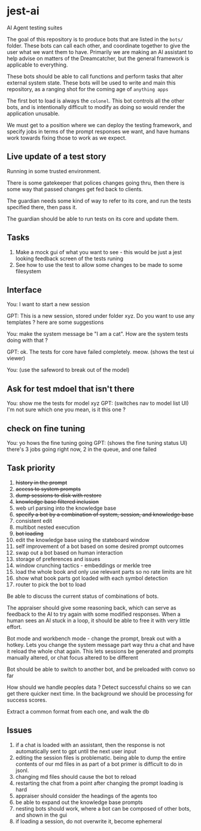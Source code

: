 # jest-ai

AI Agent testing suites

The goal of this repository is to produce bots that are listed in the `bots/` folder. These bots can call each other, and coordinate together to give the user what we want them to have. Primarily we are making an AI assistant to help advise on matters of the Dreamcatcher, but the general framework is applicable to everything.

These bots should be able to call functions and perform tasks that alter external system state. These bots will be used to write and main this repository, as a ranging shot for the coming age of `anything apps`

The first bot to load is always the `colonel`. This bot controls all the other bots, and is intentionally difficult to modify as doing so would render the application unusable.

We must get to a position where we can deploy the testing framework, and specify jobs in terms of the prompt responses we want, and have humans work towards fixing those to work as we expect.

## Live update of a test story

Running in some trusted environment.

There is some gatekeeper that polices changes going thru, then there is some way that passed changes get fed back to clients.

The guardian needs some kind of way to refer to its core, and run the tests specified there, then pass it.

The guardian should be able to run tests on its core and update them.

## Tasks

1. Make a mock gui of what you want to see - this would be just a jest looking
   feedback screen of the tests runing
2. See how to use the test to allow some changes to be made to some filesystem

## Interface

You: I want to start a new session

GPT: This is a new session, stored under folder xyz. Do you want to use any templates ?
here are some suggestions

You: make the system message be "I am a cat". How are the system tests doing with that ?

GPT: ok. The tests for core have failed completely. meow. (shows the test ui viewer)

You: (use the safeword to break out of the model)

## Ask for test mdoel that isn't there

You: show me the tests for model xyz
GPT: (switches nav to model list UI) I'm not sure which one you mean, is it <link> this one ?

## check on fine tuning

You: yo hows the fine tuning going
GPT: (shows the fine tuning status UI) there's 3 jobs going right now, 2 in the queue, and one failed

## Task priority

1. ~~history in the prompt~~
2. ~~access to system prompts~~
3. ~~dump sessions to disk with restore~~
4. ~~knowledge base filtered inclusion~~
5. web url parsing into the knowledge base
6. ~~specify a bot by a combination of system, session, and knowledge base~~
7. consistent edit
8. multibot nested execution
9. ~~bot loading~~
10. edit the knowledge base using the stateboard window
11. self improvement of a bot based on some desired prompt outcomes
12. swap out a bot based on human interaction
13. storage of preferences and issues
14. window crunching tactics - embeddings or merkle tree
15. load the whole book and only use relevant parts so no rate limits are hit
16. show what book parts got loaded with each symbol detection
17. router to pick the bot to load

Be able to discuss the current status of combinations of bots.

The appraiser should give some reasoning back, which can serve as feedback to the AI to try again with some modified responses. When a human sees an AI stuck in a loop, it should be able to free it with very little effort.

Bot mode and workbench mode - change the prompt, break out with a hotkey. Lets you change the system message part way thru a chat and have it reload the whole chat again. This lets sessions be generated and prompts manually altered, or chat focus altered to be different

Bot should be able to switch to another bot, and be preloaded with convo so far

How should we handle peoples data ? Detect successful chains so we can get there quicker next time. In the background we should be processing for success scores.

Extract a common format from each one, and walk the db

## Issues

1. if a chat is loaded with an assistant, then the response is not automatically sent to gpt until the next user input
2. editing the session files is problematic. being able to dump the entire contents of our md files in as part of a bot primer is difficult to do in jsonl.
3. changing md files should cause the bot to reload
4. restarting the chat from a point after changing the prompt loading is hard
5. appraiser should consider the headings of the agents too
6. be able to expand out the knowledge base prompts
7. nesting bots should work, where a bot can be composed of other bots, and shown in the gui
8. if loading a session, do not overwrite it, become ephemeral
